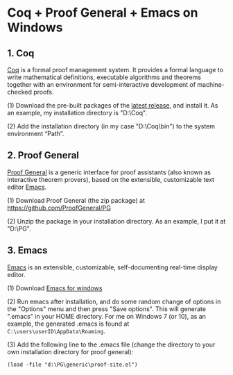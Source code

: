 
# Coq + Proof General + Emacs on Windows

## 1. Coq
[Coq](https://coq.inria.fr/) is a formal proof management system. It provides a formal language to write mathematical definitions, executable algorithms and theorems together with an environment for semi-interactive development of machine-checked proofs.

(1) Download the pre-built packages of the [latest release](https://github.com/coq/coq/releases/latest), and install it. As an example, my installation directory is "D:\Coq".

(2) Add the installation directory (in my case "D:\Coq\bin") to the system environment “Path”.

## 2. Proof General
[Proof General](https://proofgeneral.github.io/) is a generic interface for proof assistants (also known as interactive theorem provers), based on the extensible, customizable text editor [Emacs](https://www.gnu.org/software/emacs/).

(1) Download Proof General (the zip package) at <https://github.com/ProofGeneral/PG>

(2) Unzip the package in your installation directory. As an example, I put it at "D:\PG".

## 3. Emacs

[Emacs](https://www.gnu.org/software/emacs/) is an extensible, customizable, self-documenting real-time display editor.

(1) Download [Emacs for windows](http://mirrors.nju.edu.cn/gnu/emacs/windows/)

(2) Run emacs after installation, and do some random change of options in the "Options" menu and then press "Save options". This will generate ".emacs" in your HOME directory. For me on Windows 7 (or 10), as an example, the generated .emacs is found at `C:\users\userID\AppData\Roaming`.

(3) Add the following line to the .emacs file (change the directory to your own installation directory for proof general):
```
(load -file "d:\PG\generic\proof-site.el")
```
